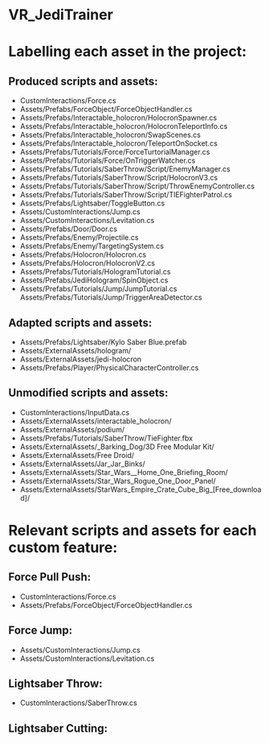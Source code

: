# VR_JediTrainer

# Labelling each asset in the project:

## Produced scripts and assets: 
- CustomInteractions/Force.cs
- Assets/Prefabs/ForceObject/ForceObjectHandler.cs
- Assets/Prefabs/Interactable_holocron/HolocronSpawner.cs
- Assets/Prefabs/Interactable_holocron/HolocronTeleportInfo.cs
- Assets/Prefabs/Interactable_holocron/SwapScenes.cs
- Assets/Prefabs/Interactable_holocron/TeleportOnSocket.cs
- Assets/Prefabs/Tutorials/Force/ForceTurtorialManager.cs
- Assets/Prefabs/Tutorials/Force/OnTriggerWatcher.cs
- Assets/Prefabs/Tutorials/SaberThrow/Script/EnemyManager.cs
- Assets/Prefabs/Tutorials/SaberThrow/Script/HolocronV3.cs
- Assets/Prefabs/Tutorials/SaberThrow/Script/ThrowEnemyController.cs
- Assets/Prefabs/Tutorials/SaberThrow/Script/TIEFighterPatrol.cs
- Assets/Prefabs/Lightsaber/ToggleButton.cs
- Assets/CustomInteractions/Jump.cs
- Assets/CustomInteractions/Levitation.cs
- Assets/Prefabs/Door/Door.cs
- Assets/Prefabs/Enemy/Projectile.cs
- Assets/Prefabs/Enemy/TargetingSystem.cs
- Assets/Prefabs/Holocron/Holocron.cs
- Assets/Prefabs/Holocron/HolocronV2.cs
- Assets/Prefabs/Tutorials/HologramTutorial.cs
- Assets/Prefabs/JediHologram/SpinObject.cs
- Assets/Prefabs/Tutorials/Jump/JumpTutorial.cs
Assets/Prefabs/Tutorials/Jump/TriggerAreaDetector.cs

## Adapted scripts and assets:
- Assets/Prefabs/Lightsaber/Kylo Saber Blue.prefab
- Assets/ExternalAssets/hologram/
- Assets/ExternalAssets/jedi-holocron
- Assets/Prefabs/Player/PhysicalCharacterController.cs

## Unmodified scripts and assets:
- CustomInteractions/InputData.cs
- Assets/ExternalAssets/interactable_holocron/
- Assets/ExternalAssets/podium/
- Assets/Prefabs/Tutorials/SaberThrow/TieFighter.fbx
- Assets/ExternalAssets/_Barking_Dog/3D Free Modular Kit/
- Assets/ExternalAssets/Free Droid/
- Assets/ExternalAssets/Jar_Jar_Binks/
- Assets/ExternalAssets/Star_Wars__Home_One_Briefing_Room/
- Assets/ExternalAssets/Star_Wars_Rogue_One_Door_Panel/
- Assets/ExternalAssets/StarWars_Empire_Crate_Cube_Big_[Free_download]/

# Relevant scripts and assets for each custom feature:
## Force Pull Push:
- CustomInteractions/Force.cs
- Assets/Prefabs/ForceObject/ForceObjectHandler.cs
## Force Jump:
- Assets/CustomInteractions/Jump.cs
- Assets/CustomInteractions/Levitation.cs
## Lightsaber Throw:
- CustomInteractions/SaberThrow.cs
## Lightsaber Cutting:
